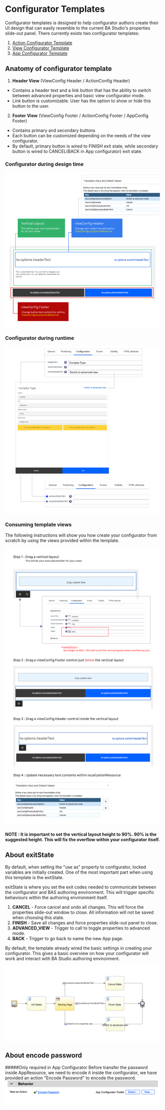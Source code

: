 # Configurator Templates
Configurator templates is designed to help configurator authors create their UI design that can easily resemble to the current BA Studio's properties slide-out panel. There currently exists two configurator templates:

1. [Action Configurator Template](./Action%20Configurator%20Template)
2. [View Configurator Template](./View%20Configurator%20Template) 
3. [App Configurator Template](./App%20Configurator%20Template) 


## Anatomy of configurator template

1. **Header View** (ViewConfig Header / ActionConfig Header)
- Contains a header text and a link button that has the ability to switch between advanced properties and basic view configurator mode. 
- Link button is customizable. User has the option to show or hide this button to the user.

2. **Footer View** (ViewConfig Footer / ActionConfig Footer / AppConfig Footer)
- Contains primary and secondary buttons
- Each button can be customized depending on the needs of the view configurator.
- By default, primary button is wired to FINISH exit state, while secondary button is wired to CANCEL(BACK in App configurator) exit state. 

### Configurator during design time

![Anatomy.png](./images/anatomy.png)  

### Configurator during runtime

![vconfig.png](./images/vconfig.png) 

### Consuming template views
The following instructions will show you how create your configurator from scratch by using the views provided within the template.

![Ex1.png](./images/ex1.png)  

#### **NOTE** : It is important to set the vertical layout height to 90%. 90% is the suggested height. This will fix the overflow within your configurator itself.


## About exitState
By default, when setting the "use as" property to configurator, locked variables are initially created. One of the most important part when using this template is the exitState.

exitState is where you set the exit codes needed to communicate between the configurator and BAS authoring environment. This will trigger specific behaviours within the authoring environment itself.

1. **CANCEL** - Force cancel and undo all changes. This will force the properties slide-out window to close. All information will not be saved when choosing this state.
2. **FINISH** - Save all changes and force properties slide-out panel to close.
3. **ADVANCED_VIEW** - Trigger to call to toggle properties to advanced mode.
4. **BACK** - Trigger to go back to name the new App page.

By default, the template already wired the basic settings in creating your configurator. This gives a basic overview on how your configurator will work and interact with BA Studio authoring environment.

![Diagram.png](./images/diagram.png)  

## About encode password
#####Only required in App Configurator
Before transfer the password inside AppResource, we need to encode it inside the configurator, we have provided an action "Encode Password" to encode the password.
![encodePasswordAction.png](./images/encodePasswordAction.png)